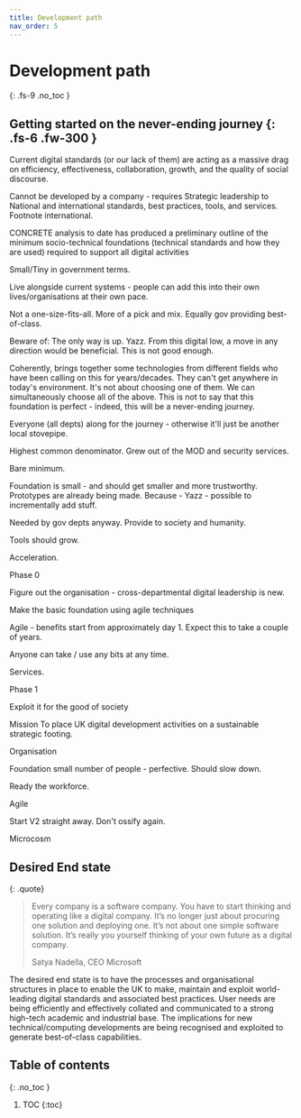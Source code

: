 ```yaml
---
title: Development path
nav_order: 5
---
```


# Development path
{: .fs-9 .no_toc }


Getting started on the never-ending journey
{: .fs-6 .fw-300 }
----

Current digital standards (or our lack of them) are acting as a massive drag on efficiency, effectiveness, collaboration, growth, and the quality of social discourse. 

Cannot be developed by a company - requires Strategic leadership to National and international standards, best practices, tools, and services. Footnote international.

CONCRETE analysis to date has produced a preliminary outline of the minimum socio-technical foundations (technical standards and how they are used) required to support all digital activities 

Small/Tiny in government terms.


Live alongside current systems - people can add this into their own lives/organisations at their own pace.

Not a one-size-fits-all.  More of a pick and mix. Equally gov providing best-of-class.

Beware of: The only way is up. Yazz.  From this digital low, a move in any direction would be beneficial. This is not good enough.  

Coherently, brings together some technologies from different fields who have been calling on this for years/decades.  They can't get anywhere in today's environment.  It's not about choosing one of them.  We can simultaneously choose all of the above.  This is not to say that this foundation is perfect - indeed, this will be a never-ending journey.

Everyone (all depts) along for the journey - otherwise it'll just be another local stovepipe.

Highest common denominator.  Grew out of the MOD and security services.  

Bare minimum.

Foundation is small - and should get smaller and more trustworthy.  Prototypes are already being made.  Because - Yazz - possible to incrementally add stuff.

Needed by gov depts anyway.
Provide to society and humanity.


Tools should grow.

Acceleration.



Phase 0

Figure out the organisation - cross-departmental digital leadership is new.

Make the basic foundation using agile techniques

Agile - benefits start from approximately day 1.  Expect this to take a couple of years.

Anyone can take / use any bits at any time.

Services.



Phase 1

Exploit it for the good of society



Mission
To place UK digital development activities on a sustainable strategic footing.

Organisation

Foundation small number of people - perfective.  Should slow down.

Ready the workforce.

Agile


Start V2 straight away.  Don't ossify again.

Microcosm

## Desired End state

{: .quote}
>Every company is a software company. You have to start thinking and operating like a digital company.  It’s no longer just about procuring one solution and deploying one.  It’s not about one simple software solution.  It’s really you yourself thinking of your own future as a digital company.
>
>Satya Nadella, CEO Microsoft


The desired end state is to have the processes and organisational structures in place to enable the UK to make, maintain and exploit world-leading digital standards and associated best practices. User needs are being efficiently and effectively collated and communicated to a strong high-tech academic and industrial base. The implications for new technical/computing developments are being recognised and exploited to generate best-of-class capabilities.



## Table of contents
{: .no_toc }

1. TOC
{:toc}





